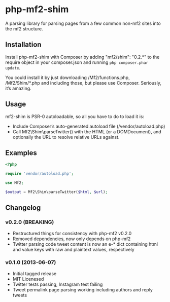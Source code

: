 php-mf2-shim
============

A parsing library for parsing pages from a few common non-mf2 sites into the mf2 structure.

## Installation

Install php-mf2-shim with Composer by adding "mf2/shim": "0.2.*" to the require object in your composer.json and running `php composer.phar update`.

You could install it by just downloading /Mf2/functions.php, /Mf2/Shim/*.php and including those, but please use Composer. Seriously, it’s amazing.

## Usage

mf2-shim is PSR-0 autoloadable, so all you have to do to load it is:

* Include Composer’s auto-generated autoload file (/vendor/autoload.php)
* Call Mf2\Shim\parseTwitter() with the HTML (or a DOMDocument), and optionally the URL to resolve relative URLs against.

## Examples

```php
<?php

require 'vendor/autoload.php';

use Mf2;

$output = Mf2\Shim\parseTwitter($html, $url);
```

## Changelog

### v0.2.0 (BREAKING)

* Restructured things for consistency with php-mf2 v0.2.0
* Removed dependencies, now only depends on php-mf2
* Twitter parsing code tweet content is now an e-* dict containing html and value keys with raw and plaintext values, respectively

### v0.1.0 (2013-06-07)

* Initial tagged release
* MIT Licenesed
* Twitter tests passing, Instagram test failing
* Tweet permalink page parsing working including authors and reply tweets
